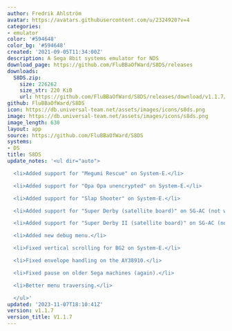 ```yaml
---
author: Fredrik Ahlström
avatar: https://avatars.githubusercontent.com/u/2324920?v=4
categories:
- emulator
color: '#594648'
color_bg: '#594648'
created: '2021-09-05T11:34:00Z'
description: A Sega 8bit systems emulator for NDS
download_page: https://github.com/FluBBaOfWard/S8DS/releases
downloads:
  S8DS.zip:
    size: 226262
    size_str: 220 KiB
    url: https://github.com/FluBBaOfWard/S8DS/releases/download/v1.1.7/S8DS.zip
github: FluBBaOfWard/S8DS
icon: https://db.universal-team.net/assets/images/icons/s8ds.png
image: https://db.universal-team.net/assets/images/icons/s8ds.png
image_length: 630
layout: app
source: https://github.com/FluBBaOfWard/S8DS
systems:
- DS
title: S8DS
update_notes: '<ul dir="auto">

  <li>Added support for "Megumi Rescue" on System-E.</li>

  <li>Added support for "Opa Opa unencrypted" on System-E.</li>

  <li>Added support for "Slap Shooter" on System-E.</li>

  <li>Added support for "Super Derby (satellite board)" on SG-AC (not working).</li>

  <li>Added support for "Super Derby II (satellite board)" on SG-AC (not working).</li>

  <li>Added new debug menu.</li>

  <li>Fixed vertical scrolling for BG2 on System-E.</li>

  <li>Fixed envelope handling on the AY38910.</li>

  <li>Fixed pause on older Sega machines (again).</li>

  <li>Better menu traversing.</li>

  </ul>'
updated: '2023-11-07T18:10:41Z'
version: v1.1.7
version_title: V1.1.7
---
```


